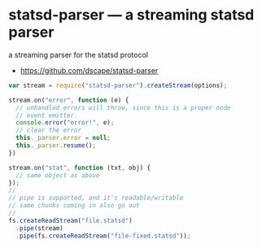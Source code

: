 # statsd-parser — a streaming statsd parser

a streaming parser for the statsd protocol

* https://github.com/dscape/statsd-parser

``` javascript
var stream = require("statsd-parser").createStream(options);

stream.on("error", function (e) {
  // unhandled errors will throw, since this is a proper node
  // event emitter.
  console.error("error!", e);
  // clear the error
  this._parser.error = null;
  this._parser.resume();
})

stream.on("stat", function (txt, obj) {
  // same object as above
});
//
// pipe is supported, and it's readable/writable
// same chunks coming in also go out
//
fs.createReadStream("file.statsd")
  .pipe(stream)
  .pipe(fs.createReadStream("file-fixed.statsd"));
```